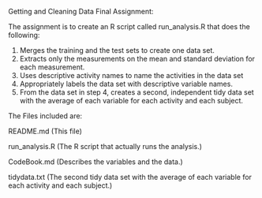 Getting and Cleaning Data Final Assignment:

The assignment is to create an R script called run_analysis.R that does the following:

1. Merges the training and the test sets to create one data set.
2. Extracts only the measurements on the mean and standard deviation for each measurement.
3. Uses descriptive activity names to name the activities in the data set
4. Appropriately labels the data set with descriptive variable names.
5. From the data set in step 4, creates a second, independent tidy data set with the average of each variable for each activity and each subject.


The Files included are:

README.md (This file)

run_analysis.R (The R script that actually runs the analysis.)

CodeBook.md (Describes the variables and the data.)

tidydata.txt (The second tidy data set with the average of each variable for each activity and each subject.)
